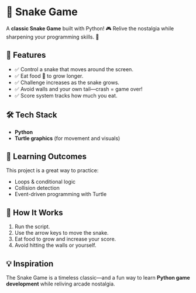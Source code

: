 # 🐍 Snake Game

A **classic Snake Game** built with Python! 🎮
Relive the nostalgia while sharpening your programming skills. 🚀

## 🚀 Features

* ✅ Control a snake that moves around the screen.
* ✅ Eat food 🍎 to grow longer.
* ✅ Challenge increases as the snake grows.
* ✅ Avoid walls and your own tail—crash = game over!
* ✅ Score system tracks how much you eat.

## 🛠️ Tech Stack

* **Python**
* **Turtle graphics** (for movement and visuals)

## 🎯 Learning Outcomes

This project is a great way to practice:

* Loops & conditional logic
* Collision detection
* Event-driven programming with Turtle

## 📂 How It Works

1. Run the script.
2. Use the arrow keys to move the snake.
3. Eat food to grow and increase your score.
4. Avoid hitting the walls or yourself.
   
## 💡 Inspiration

The Snake Game is a timeless classic—and a fun way to learn **Python game development** while reliving arcade nostalgia.

